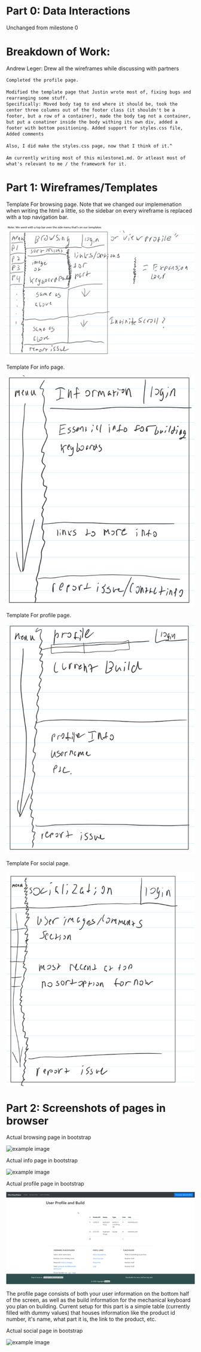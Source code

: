 # Part 0: Data Interactions
Unchanged from milestone 0

# Breakdown of Work:
Andrew Leger:
    Drew all the wireframes while discussing with partners
    
    Completed the profile page.
    
    Modified the template page that Justin wrote most of, fixing bugs and rearranging some stuff. 
    Specifically: Moved body tag to end where it should be, took the center three columns out of the footer class (it shouldn't be a footer, but a row of a container), made the body tag not a container, but put a conatiner inside the body withing its own div, added a footer with bottom positioning. Added support for styles.css file, Added comments
    
    Also, I did make the styles.css page, now that I think of it.^

    Am currently writing most of this milestone1.md. Or atleast most of what's relevant to me / the framework for it.




# Part 1: Wireframes/Templates

Template For browsing page.
Note that we changed our implemenation when writing the html a little, so the sidebar on every wireframe is replaced with a top navigation bar.

![example image](images/browsing_page.png)

Template For info page.

![example image](images/info_page.png)

Template For profile page.

![example image](images/profile_page.png)

Template For social page.

![example image](images/social_page.png)


# Part 2: Screenshots of pages in browser

<!-- Teammates place your screenshots of the respective page you did in the images folder and then change the link. -->
<!-- Also, please name them <something>_page_browser.png to be consistent -->
Actual browsing page in bootstrap

![example image](images/<filename_here>.png)

Actual info page in bootstrap

![example image](images/<filename_here>.png)

Actual profile page in bootstrap

![example image](images/profile_page_browser.png)

The profile page consists of both your user information on the bottom half of the screen, as well as the build information for the mechanical keyboard you plan on building. Current setup for this part is a simple table (currently filled with dummy values) that houses information like the product id number, it's name, what part it is, the link to the product, etc.

Actual social page in bootstrap

![example image](images/<filename_here>.png)